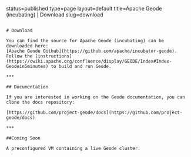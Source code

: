 status=published
type=page
layout=default
title=Apache Geode (incubating) | Download
slug=download
~~~~~~

# Download

You can find the source for Apache Geode (incubating) can be downloaded here:
[Apache Geode Github](https://github.com/apache/incubator-geode).  Follow the [instructions](https://cwiki.apache.org/confluence/display/GEODE/Index#Index-Geodein5minutes) to build and run Geode.

***

## Documentation

If you are interested in working on the Geode documentation, you can clone the docs repository:

[https://github.com/project-geode/docs](https://github.com/project-geode/docs)

***

##Coming Soon

A preconfigured VM containing a live Geode cluster.
